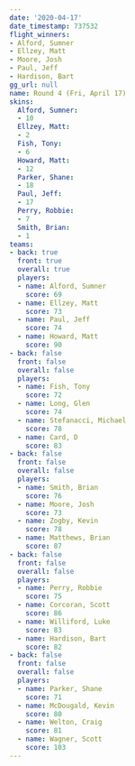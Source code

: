 ```yaml
---
date: '2020-04-17'
date_timestamp: 737532
flight_winners:
- Alford, Sumner
- Ellzey, Matt
- Moore, Josh
- Paul, Jeff
- Hardison, Bart
gg_url: null
name: Round 4 (Fri, April 17)
skins:
  Alford, Sumner:
  - 10
  Ellzey, Matt:
  - 2
  Fish, Tony:
  - 6
  Howard, Matt:
  - 12
  Parker, Shane:
  - 18
  Paul, Jeff:
  - 17
  Perry, Robbie:
  - 7
  Smith, Brian:
  - 1
teams:
- back: true
  front: true
  overall: true
  players:
  - name: Alford, Sumner
    score: 69
  - name: Ellzey, Matt
    score: 73
  - name: Paul, Jeff
    score: 74
  - name: Howard, Matt
    score: 90
- back: false
  front: false
  overall: false
  players:
  - name: Fish, Tony
    score: 72
  - name: Long, Glen
    score: 74
  - name: Stefanacci, Michael
    score: 78
  - name: Card, D
    score: 83
- back: false
  front: false
  overall: false
  players:
  - name: Smith, Brian
    score: 76
  - name: Moore, Josh
    score: 73
  - name: Zogby, Kevin
    score: 78
  - name: Matthews, Brian
    score: 87
- back: false
  front: false
  overall: false
  players:
  - name: Perry, Robbie
    score: 75
  - name: Corcoran, Scott
    score: 86
  - name: Williford, Luke
    score: 83
  - name: Hardison, Bart
    score: 82
- back: false
  front: false
  overall: false
  players:
  - name: Parker, Shane
    score: 71
  - name: McDougald, Kevin
    score: 80
  - name: Welton, Craig
    score: 81
  - name: Wagner, Scott
    score: 103
---
```

